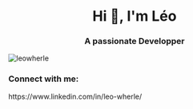 <h1 align="center">Hi 👋, I'm Léo</h1>
<h3 align="center">A passionate Developper</h3>

<p align="left"> <img src="https://komarev.com/ghpvc/?username=leowherle&label=Profile%20views&color=0e75b6&style=flat" alt="leowherle" /> </p>

<h3 align="left">Connect with me:</h3>
<p align="left">https://www.linkedin.com/in/leo-wherle/
</p>
